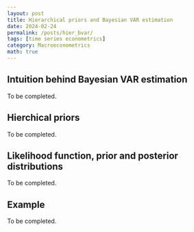```yaml
---
layout: post
title: Hierarchical priors and Bayesian VAR estimation
date: 2024-02-24
permalink: /posts/hier_bvar/
tags: [time series econometrics]
category: Macroeconometrics
math: true
---
```


## Intuition behind Bayesian VAR estimation

To be completed.

## Hierchical priors

To be completed.

## Likelihood function, prior and posterior distributions

To be completed.

## Example

To be completed.